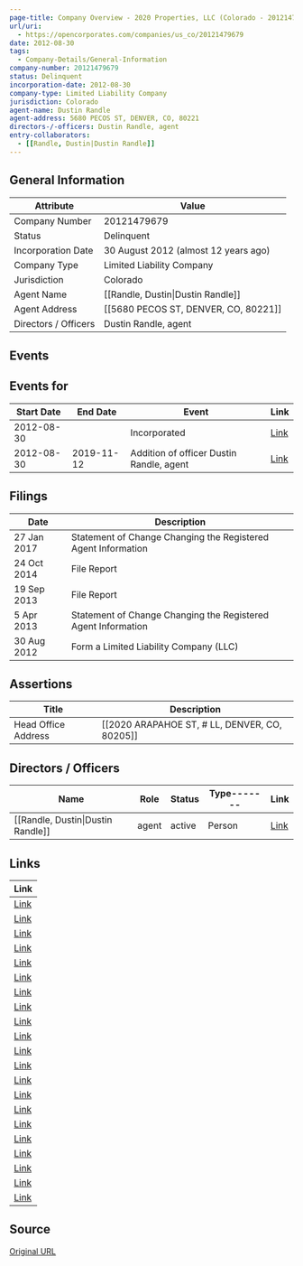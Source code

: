 ```yaml
---
page-title: Company Overview - 2020 Properties, LLC (Colorado - 20121479679)
url/uri:
  - https://opencorporates.com/companies/us_co/20121479679
date: 2012-08-30
tags:
  - Company-Details/General-Information
company-number: 20121479679
status: Delinquent
incorporation-date: 2012-08-30
company-type: Limited Liability Company
jurisdiction: Colorado
agent-name: Dustin Randle
agent-address: 5680 PECOS ST, DENVER, CO, 80221
directors-/-officers: Dustin Randle, agent
entry-collaborators:
  - [[Randle, Dustin|Dustin Randle]]
---
```


## General Information
| Attribute | Value |
|-----------|-------|
| Company Number | 20121479679 |
| Status | Delinquent |
| Incorporation Date | 30 August 2012 (almost 12 years ago) |
| Company Type | Limited Liability Company |
| Jurisdiction | Colorado |
| Agent Name | [[Randle, Dustin\|Dustin Randle]] |
| Agent Address | [[5680 PECOS ST, DENVER, CO, 80221]] |
| Directors / Officers | Dustin Randle, agent |

## Events
## Events for
| Start Date | End Date   | Event                                                   | Link |
|------------|------------|-------------------------------------------------------|------|
| 2012-08-30 |            | Incorporated | [Link](https://opencorporates.com/events/310098173) |
| 2012-08-30 | 2019-11-12 | Addition of officer Dustin Randle, agent | [Link](https://opencorporates.com/events/1666101598) |

## Filings
| Date | Description |
|------|-------------|
| 27 Jan 2017 | Statement of Change Changing the Registered Agent Information | [Link](https://opencorporates.com/filings/337822601) |
| 24 Oct 2014 | File Report | [Link](https://opencorporates.com/filings/266395910) |
| 19 Sep 2013 | File Report | [Link](https://opencorporates.com/filings/266395909) |
| 5 Apr 2013 | Statement of Change Changing the Registered Agent Information | [Link](https://opencorporates.com/filings/266395908) |
| 30 Aug 2012 | Form a Limited Liability Company (LLC) | [Link](https://opencorporates.com/filings/266395907) |

## Assertions
| Title | Description |
|-------|-------------|
| Head Office Address | [[2020 ARAPAHOE ST, # LL, DENVER, CO, 80205]] |

## Directors / Officers
| Name                 | Role            | Status     | Type------- | Link |
|----------------------|-----------------|------------|-------------|------|
| [[Randle, Dustin\|Dustin Randle]] | agent           | active     | Person      | [Link](https://opencorporates.com/officers/905223050) |

## Links
| Link |
|------|
| [Link](/companies/us_ms/1205055) |
| [Link](/events/310098173) |
| [Link](/companies/us_nd/0000120065) |
| [Link](/companies/us_co/20051378479) |
| [Link](https://opencorporates.com/companies/us_co/20121479679/filings) |
| [Link](/officers/905223050) |
| [Link](/companies/us_az/23105501) |
| [Link](/filings/266395907) |
| [Link](/filings/266395910) |
| [Link](/data/33702157) |
| [Link](/filings/337822601) |
| [Link](https://www.sos.state.co.us/biz) |
| [Link](/filings/266395908) |
| [Link](/companies/us_wv/504412) |
| [Link](/companies/us_pa/4046521) |
| [Link](/companies/us_id/0003949850) |
| [Link](/companies/us_mi/802453579) |
| [Link](/events/1666101598) |
| [Link](/filings/266395909) |
| [Link](/companies/us_il/LLC_06171591) |
| [Link](/companies/us_ct/1372602) |

## Source
[Original URL](https://opencorporates.com/companies/us_co/20121479679)
